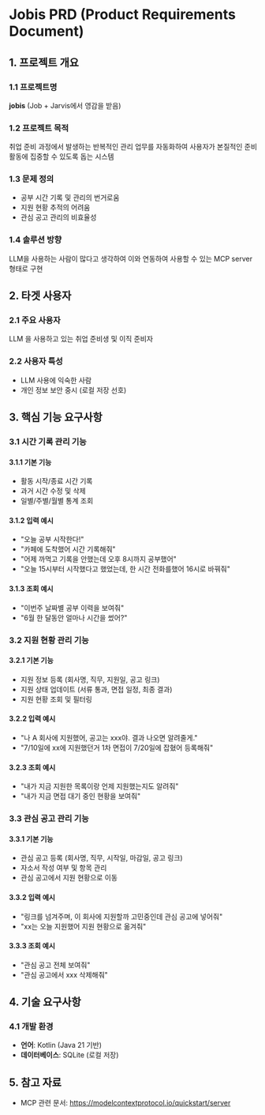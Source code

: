 # Jobis PRD (Product Requirements Document)

## 1. 프로젝트 개요

### 1.1 프로젝트명
**jobis** (Job + Jarvis에서 영감을 받음)

### 1.2 프로젝트 목적
취업 준비 과정에서 발생하는 반복적인 관리 업무를 자동화하여 사용자가 본질적인 준비 활동에 집중할 수 있도록 돕는 시스템

### 1.3 문제 정의
- 공부 시간 기록 및 관리의 번거로움
- 지원 현황 추적의 어려움
- 관심 공고 관리의 비효율성

### 1.4 솔루션 방향
LLM을 사용하는 사람이 많다고 생각하여 이와 연동하여 사용할 수 있는 MCP server 형태로 구현

## 2. 타겟 사용자

### 2.1 주요 사용자
LLM 을 사용하고 있는 취업 준비생 및 이직 준비자

### 2.2 사용자 특성
- LLM 사용에 익숙한 사람
- 개인 정보 보안 중시 (로컬 저장 선호)

## 3. 핵심 기능 요구사항

### 3.1 시간 기록 관리 기능

#### 3.1.1 기본 기능
- 활동 시작/종료 시간 기록
- 과거 시간 수정 및 삭제
- 일별/주별/월별 통계 조회

#### 3.1.2 입력 예시
- "오늘 공부 시작한다!"
- "카페에 도착했어 시간 기록해줘"
- "어제 까먹고 기록을 안했는데 오후 8시까지 공부했어"
- "오늘 15시부터 시작했다고 했었는데, 한 시간 전화를했어 16시로 바꿔줘"

#### 3.1.3 조회 예시
- "이번주 날짜별 공부 이력을 보여줘"
- "6월 한 달동안 얼마나 시간을 썼어?"

### 3.2 지원 현황 관리 기능

#### 3.2.1 기본 기능
- 지원 정보 등록 (회사명, 직무, 지원일, 공고 링크)
- 지원 상태 업데이트 (서류 통과, 면접 일정, 최종 결과)
- 지원 현황 조회 및 필터링

#### 3.2.2 입력 예시
- "나 A 회사에 지원했어, 공고는 xxx야. 결과 나오면 알려줄게."
- "7/10일에 xx에 지원했던거 1차 면접이 7/20일에 잡혔어 등록해줘"

#### 3.2.3 조회 예시
- "내가 지금 지원한 목록이랑 언제 지원했는지도 알려줘"
- "내가 지금 면접 대기 중인 현황을 보여줘"

### 3.3 관심 공고 관리 기능

#### 3.3.1 기본 기능
- 관심 공고 등록 (회사명, 직무, 시작일, 마감일, 공고 링크)
- 자소서 작성 여부 및 항목 관리
- 관심 공고에서 지원 현황으로 이동

#### 3.3.2 입력 예시
- "링크를 넘겨주며, 이 회사에 지원할까 고민중인데 관심 공고에 넣어줘"
- "xx는 오늘 지원했어 지원 현황으로 옮겨줘"

#### 3.3.3 조회 예시
- "관심 공고 전체 보여줘"
- "관심 공고에서 xxx 삭제해줘"

## 4. 기술 요구사항

### 4.1 개발 환경
- **언어**: Kotlin (Java 21 기반)
- **데이터베이스**: SQLite (로컬 저장)

## 5. 참고 자료
- MCP 관련 문서: https://modelcontextprotocol.io/quickstart/server